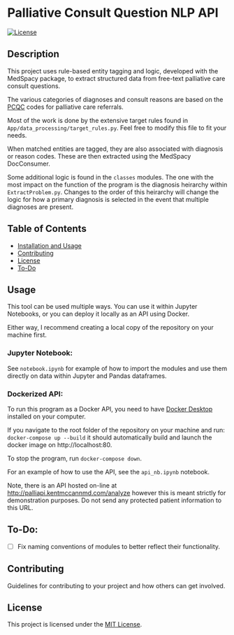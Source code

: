 # Palliative Consult Question NLP API

[![License](https://img.shields.io/badge/license-MIT-blue.svg)](LICENSE)

## Description

This project uses rule-based entity tagging and logic, developed with the MedSpacy package, to extract structured data from free-text palliative care consult questions.

The various categories of diagnoses and consult reasons are based on the [PCQC](https://palliativequality.org/) codes for palliative care referrals.

Most of the work is done by the extensive target rules found in `App/data_processing/target_rules.py`. Feel free to modify this file to fit your needs. 

When matched entities are tagged, they are also associated with diagnosis or reason codes. These are then extracted using the MedSpacy DocConsumer.

Some additional logic is found in the `classes` modules. The one with the most impact on the function of the program is the diagnosis heirarchy within `ExtractProblem.py`. Changes to the order of this heirarchy will change the logic for how a primary diagnosis is selected in the event that multiple diagnoses are present.

## Table of Contents

- [Installation and Usage](#usage)
- [Contributing](#contributing)
- [License](#license)
- [To-Do](#to-do)

## Usage

This tool can be used multiple ways. You can use it within Jupyter Notebooks, or you can deploy it locally as an API using Docker.

Either way, I recommend creating a local copy of the repository on your machine first.

### Jupyter Notebook:

See `notebook.ipynb` for example of how to import the modules and use them directly on data within Jupyter and Pandas dataframes.

### Dockerized API:

To run this program as a Docker API, you need to have [Docker Desktop](https://www.docker.com/products/docker-desktop/) installed on your computer.

If you navigate to the root folder of the repository on your machine and run: `docker-compose up --build` it should automatically build and launch the docker image on http://localhost:80. 

To stop the program, run `docker-compose down`.

For an example of how to use the API, see the `api_nb.ipynb` notebook.

Note, there is an API hosted on-line at http://palliapi.kentmccannmd.com/analyze however this is meant strictly for demonstration purposes. Do not send any protected patient information to this URL. 

## To-Do:

- [ ] Fix naming conventions of modules to better reflect their functionality.


## Contributing

Guidelines for contributing to your project and how others can get involved.


## License

This project is licensed under the [MIT License](LICENSE).
